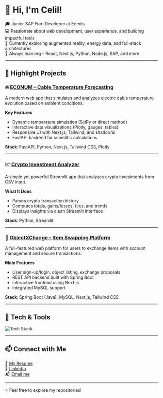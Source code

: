 # 👋 Hi, I'm Celil!

🎓 Junior SAP Fiori Developer at Enedis  
💻 Passionate about web development, user experience, and building impactful tools  
🚀 Currently exploring augmented reality, energy data, and full-stack architectures  
🌱 Always learning – React, Next.js, Python, Node.js, SAP, and more

---

## 📌 Highlight Projects

### 🔥 [ECONUM – Cable Temperature Forecasting](https://github.com/Lilecaz/ECONUM)
A modern web app that simulates and analyzes electric cable temperature evolution based on ambient conditions.

**Key Features**  
- Dynamic temperature simulation (SciPy or direct method)  
- Interactive data visualizations (Plotly, gauges, tables)  
- Responsive UI with Next.js, Tailwind, and shadcn/ui  
- FastAPI backend for scientific calculations

**Stack**: FastAPI, Python, Next.js, Tailwind CSS, Plotly

---

### 📈 [Crypto Investment Analyzer](https://github.com/Lilecaz/invests)
A simple yet powerful Streamlit app that analyzes crypto investments from CSV input.

**What It Does**  
- Parses crypto transaction history  
- Computes totals, gains/losses, fees, and trends  
- Displays insights via clean Streamlit interface

**Stack**: Python, Streamlit

---

### 🔄 [ObjectXChange – Item Swapping Platform](https://github.com/Lilecaz/ProjetQual)
A full-featured web platform for users to exchange items with account management and secure transactions.

**Main Features**  
- User sign-up/login, object listing, exchange proposals  
- REST API backend built with Spring Boot  
- Interactive frontend using Next.js  
- Integrated MySQL support

**Stack**: Spring Boot (Java), MySQL, Next.js, Tailwind CSS

---

## 🧰 Tech & Tools

![Tech Stack](https://skillicons.dev/icons?i=nextjs,react,nodejs,nestjs,tailwind,ts,js,py,java,spring,docker,mysql,git,vscode)

---

## 📫 Connect with Me

📄 [My Resume](https://...)  
🔗 [LinkedIn](https://www.linkedin.com/in/celilyilmaz90/)  
📬 [Email me](mailto:lilecaz0090@gmail.com)

---

⭐ Feel free to explore my repositories!
